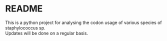 # README
This is a python project for analysing the codon usage of various species of staphylococcus sp.
<br>
Updates will be done on a regular basis.
